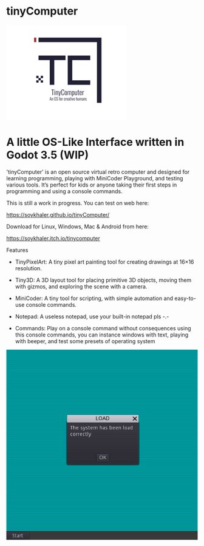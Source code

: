 # tinyComputer

![alt text](https://raw.githubusercontent.com/soykhaler/tinyComputer/refs/heads/main/itch_resources%20/banner%20315x250.png)

# A little OS-Like Interface written in Godot 3.5 (WIP)

'tinyComputer' is an open source virtual retro computer and designed for learning programming, playing with MiniCoder Playground, and testing various tools. It’s perfect for kids or anyone taking their first steps in programming and using a console commands.



This is still a work in progress. You can test on web here:

https://soykhaler.github.io/tinyComputer/


Download for Linux, Windows, Mac & Android from here:

https://soykhaler.itch.io/tinycomputer



Features

- TinyPixelArt: A tiny pixel art painting tool for creating drawings at 16×16 resolution.

- Tiny3D: A 3D layout tool for placing primitive 3D objects, moving them with gizmos, and exploring the scene with a camera.

- MiniCoder: A tiny tool for scripting, with simple automation and easy-to-use console commands.

- Notepad: A useless notepad, use your built-in notepad pls -.-

- Commands: Play on a console command without consequences using this console commands, you can instance windows with text, playing with beeper, and test some presets of operating system


![alt text](https://github.com/soykhaler/tinyComputer/blob/main/tinyComputer.png?raw=true)


